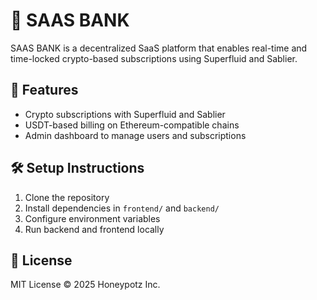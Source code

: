# 🧠 SAAS BANK

SAAS BANK is a decentralized SaaS platform that enables real-time and time-locked crypto-based subscriptions using Superfluid and Sablier.

## 🚀 Features
- Crypto subscriptions with Superfluid and Sablier
- USDT-based billing on Ethereum-compatible chains
- Admin dashboard to manage users and subscriptions

## 🛠️ Setup Instructions
1. Clone the repository
2. Install dependencies in `frontend/` and `backend/`
3. Configure environment variables
4. Run backend and frontend locally

## 📄 License
MIT License © 2025 Honeypotz Inc.
